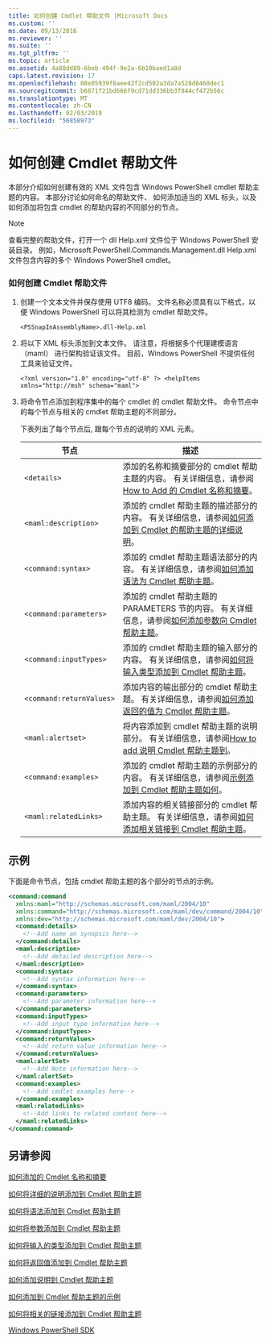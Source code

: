 ```yaml
---
title: 如何创建 Cmdlet 帮助文件 |Microsoft Docs
ms.custom: ''
ms.date: 09/13/2016
ms.reviewer: ''
ms.suite: ''
ms.tgt_pltfrm: ''
ms.topic: article
ms.assetid: 4a88dd89-6beb-494f-9e2a-6b10baed1a8d
caps.latest.revision: 17
ms.openlocfilehash: 08e05939f8aee42f2cd502a3da7a528d8460dec1
ms.sourcegitcommit: b6871f21bd666f9cd71dd336bb3f844cf472b56c
ms.translationtype: MT
ms.contentlocale: zh-CN
ms.lasthandoff: 02/03/2019
ms.locfileid: "56858973"
---
```

# <a name="how-to-create-the-cmdlet-help-file"></a>如何创建 Cmdlet 帮助文件

本部分介绍如何创建有效的 XML 文件包含 Windows PowerShell cmdlet 帮助主题的内容。 本部分讨论如何命名的帮助文件、 如何添加适当的 XML 标头，以及如何添加将包含 cmdlet 的帮助内容的不同部分的节点。

> [!NOTE]
> 查看完整的帮助文件，打开一个 dll Help.xml 文件位于 Windows PowerShell 安装目录。 例如，Microsoft.PowerShell.Commands.Management.dll Help.xml 文件包含内容的多个 Windows PowerShell cmdlet。

### <a name="how-to-create-a-cmdlet-help-file"></a>如何创建 Cmdlet 帮助文件

1. 创建一个文本文件并保存使用 UTF8 编码。 文件名称必须具有以下格式，以便 Windows PowerShell 可以将其检测为 cmdlet 帮助文件。

   `<PSSnapInAssemblyName>.dll-Help.xml`

2. 将以下 XML 标头添加到文本文件。 请注意，将根据多个代理建模语言 （maml） 进行架构验证该文件。 目前，Windows PowerShell 不提供任何工具来验证文件。

   `<?xml version="1.0" encoding="utf-8" ?> <helpItems xmlns="http://msh" schema="maml">`

3. 将命令节点添加到程序集中的每个 cmdlet 的 cmdlet 帮助文件。 命令节点中的每个节点与相关的 cmdlet 帮助主题的不同部分。

   下表列出了每个节点后, 跟每个节点的说明的 XML 元素。

   |节点|描述|
   |----------|-----------------|
   |`<details>`|添加的名称和摘要部分的 cmdlet 帮助主题的内容。 有关详细信息，请参阅[How to Add 的 Cmdlet 名称和摘要](./how-to-add-the-cmdlet-name-and-synopsis-to-a-cmdlet-help-topic.md)。|
   |`<maml:description>`|添加的 cmdlet 帮助主题的描述部分的内容。 有关详细信息，请参阅[如何添加到 Cmdlet 的帮助主题的详细说明](./how-to-add-a-cmdlet-description.md)。|
   |`<command:syntax>`|添加的 cmdlet 帮助主题语法部分的内容。 有关详细信息，请参阅[如何添加语法为 Cmdlet 帮助主题](./how-to-add-syntax-to-a-cmdlet-help-topic.md)。|
   |`<command:parameters>`|添加的 cmdlet 帮助主题的 PARAMETERS 节的内容。 有关详细信息，请参阅[如何添加参数向 Cmdlet 帮助主题](./how-to-add-parameter-information.md)。|
   |`<command:inputTypes>`|添加的 cmdlet 帮助主题的输入部分的内容。 有关详细信息，请参阅[如何将输入类型添加到 Cmdlet 帮助主题](./how-to-add-input-types-to-a-cmdlet-help-topic.md)。|
   |`<command:returnValues>`|添加内容的输出部分的 cmdlet 帮助主题。 有关详细信息，请参阅[如何添加返回的值为 Cmdlet 帮助主题](./how-to-add-return-values-to-a-cmdlet-help-topic.md)。|
   |`<maml:alertset>`|将内容添加到 cmdlet 帮助主题的说明部分。 有关详细信息，请参阅[How to add 说明 Cmdlet 帮助主题到](./how-to-add-notes-to-a-cmdlet-help-topic.md)。|
   |`<command:examples>`|添加的 cmdlet 帮助主题的示例部分的内容。 有关详细信息，请参阅[示例添加到 Cmdlet 帮助主题如何](./how-to-add-examples-to-a-cmdlet-help-topic.md)。|
   |`<maml:relatedLinks>`|添加内容的相关链接部分的 cmdlet 帮助主题。 有关详细信息，请参阅[如何添加相关链接到 Cmdlet 帮助主题](./how-to-add-related-links-to-a-cmdlet-help-topic.md)。|

## <a name="example"></a>示例

 下面是命令节点，包括 cmdlet 帮助主题的各个部分的节点的示例。

```xml
<command:command
  xmlns:maml="http://schemas.microsoft.com/maml/2004/10"
  xmlns:command="http://schemas.microsoft.com/maml/dev/command/2004/10"
  xmlns:dev="http://schemas.microsoft.com/maml/dev/2004/10">
  <command:details>
    <!--Add name an synopsis here-->
  </command:details>
  <maml:description>
    <!--Add detailed description here-->
  </maml:description>
  <command:syntax>
    <!--Add syntax information here-->
  </command:syntax>
  <command:parameters>
    <!--Add parameter information here-->
  </command:parameters>
  <command:inputTypes>
    <!--Add input type information here-->
  </command:inputTypes>
  <command:returnValues>
    <!--Add return value information here-->
  </command:returnValues>
  <maml:alertSet>
    <!--Add Note information here-->
  </maml:alertSet>
  <command:examples>
    <!--Add cmdlet examples here-->
  </command:examples>
  <maml:relatedLinks>
    <!--Add links to related content here-->
  </maml:relatedLinks>
</command:command>
```

## <a name="see-also"></a>另请参阅

 [如何添加的 Cmdlet 名称和摘要](./how-to-add-the-cmdlet-name-and-synopsis-to-a-cmdlet-help-topic.md)

 [如何将详细的说明添加到 Cmdlet 帮助主题](./how-to-add-a-cmdlet-description.md)

 [如何将语法添加到 Cmdlet 帮助主题](./how-to-add-syntax-to-a-cmdlet-help-topic.md)

 [如何将参数添加到 Cmdlet 帮助主题](./how-to-add-parameter-information.md)

 [如何将输入的类型添加到 Cmdlet 帮助主题](./how-to-add-input-types-to-a-cmdlet-help-topic.md)

 [如何将返回值添加到 Cmdlet 帮助主题](./how-to-add-return-values-to-a-cmdlet-help-topic.md)

 [如何添加说明到 Cmdlet 帮助主题](./how-to-add-notes-to-a-cmdlet-help-topic.md)

 [如何添加到 Cmdlet 帮助主题的示例](./how-to-add-examples-to-a-cmdlet-help-topic.md)

 [如何将相关的链接添加到 Cmdlet 帮助主题](./how-to-add-related-links-to-a-cmdlet-help-topic.md)

 [Windows PowerShell SDK](../windows-powershell-reference.md)